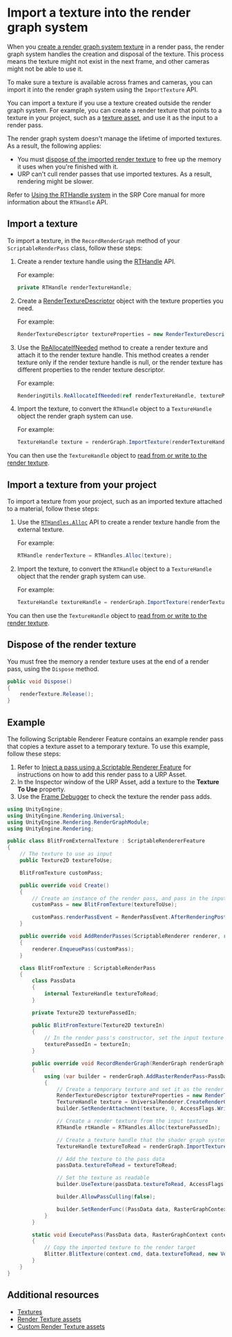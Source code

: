 # Import a texture into the render graph system

When you [create a render graph system texture](render-graph-create-a-texture.md) in a render pass, the render graph system handles the creation and disposal of the texture. This process means the texture might not exist in the next frame, and other cameras might not be able to use it.

To make sure a texture is available across frames and cameras, you can import it into the render graph system using the `ImportTexture` API.

You can import a texture if you use a texture created outside the render graph system. For example, you can create a render texture that points to a texture in your project, such as a [texture asset](https://docs.unity3d.com/Manual/ImportingTextures.html), and use it as the input to a render pass.

The render graph system doesn't manage the lifetime of imported textures. As a result, the following applies:

- You must [dispose of the imported render texture](#dispose-of-a-render-texture) to free up the memory it uses when you're finished with it.
- URP can't cull render passes that use imported textures. As a result, rendering might be slower.

Refer to [Using the RTHandle system](https://docs.unity3d.com/Packages/com.unity.render-pipelines.core@17.0/manual/rthandle-system-using.html) in the SRP Core manual for more information about the `RTHandle` API.

## Import a texture

To import a texture, in the `RecordRenderGraph` method of your `ScriptableRenderPass` class, follow these steps:

1. Create a render texture handle using the [RTHandle](https://docs.unity3d.com/Packages/com.unity.render-pipelines.core@17.0/api/UnityEngine.Rendering.RTHandle.html) API.

    For example:

    ```csharp
    private RTHandle renderTextureHandle;
    ```

2. Create a [RenderTextureDescriptor](https://docs.unity3d.com/ScriptReference/RenderTextureDescriptor.html) object with the texture properties you need.

    For example:

    ```csharp
    RenderTextureDescriptor textureProperties = new RenderTextureDescriptor(Screen.width, Screen.height, RenderTextureFormat.Default, 0);
    ```

3. Use the [ReAllocateIfNeeded](xref:UnityEngine.Rendering.Universal.RenderingUtils.ReAllocateIfNeeded(UnityEngine.Rendering.RTHandle@,UnityEngine.RenderTextureDescriptor@,UnityEngine.FilterMode,UnityEngine.TextureWrapMode,System.Boolean,System.Int32,System.Single,System.String)) method to create a render texture and attach it to the render texture handle. This method creates a render texture only if the render texture handle is null, or the render texture has different properties to the render texture descriptor.

    For example:

    ```csharp
    RenderingUtils.ReAllocateIfNeeded(ref renderTextureHandle, textureProperties, FilterMode.Bilinear, TextureWrapMode.Clamp, name: "My render texture" );
    ```

4. Import the texture, to convert the `RTHandle` object to a `TextureHandle` object the render graph system can use. 

    For example:
    
    ```csharp
    TextureHandle texture = renderGraph.ImportTexture(renderTextureHandle);
    ```

You can then use the `TextureHandle` object to [read from or write to the render texture](render-graph-read-write-texture.md).

## Import a texture from your project

To import a texture from your project, such as an imported texture attached to a material, follow these steps:

1. Use the [`RTHandles.Alloc`](https://docs.unity3d.com/Packages/com.unity.render-pipelines.core@17.0/api/UnityEngine.Rendering.RTHandles.html#UnityEngine_Rendering_RTHandles_Alloc_UnityEngine_RenderTexture_) API to create a render texture handle from the external texture.

    For example:

    ```csharp
    RTHandle renderTexture = RTHandles.Alloc(texture);
    ```

2. Import the texture, to convert the `RTHandle` object to a `TextureHandle` object that the render graph system can use.

    For example:

    ```csharp
    TextureHandle textureHandle = renderGraph.ImportTexture(renderTexture);
    ```

You can then use the `TextureHandle` object to [read from or write to the render texture](render-graph-read-write-texture.md).

## Dispose of the render texture

You must free the memory a render texture uses at the end of a render pass, using the `Dispose` method.

```csharp
public void Dispose()
{
    renderTexture.Release();
}
```

## Example

The following Scriptable Renderer Feature contains an example render pass that copies a texture asset to a temporary texture. To use this example, follow these steps:

1. Refer to [Inject a pass using a Scriptable Renderer Feature](renderer-features/scriptable-renderer-features/inject-a-pass-using-a-scriptable-renderer-feature.md#add-renderer-feature-to-asset) for instructions on how to add this render pass to a URP Asset.
2. In the Inspector window of the URP Asset, add a texture to the **Texture To Use** property.
3. Use the [Frame Debugger](https://docs.unity3d.com/2023.3/Documentation/Manual/frame-debugger-window.html) to check the texture the render pass adds.

```csharp
using UnityEngine;
using UnityEngine.Rendering.Universal;
using UnityEngine.Rendering.RenderGraphModule;
using UnityEngine.Rendering;

public class BlitFromExternalTexture : ScriptableRendererFeature
{
    // The texture to use as input 
    public Texture2D textureToUse;

    BlitFromTexture customPass;

    public override void Create()
    {
        // Create an instance of the render pass, and pass in the input texture 
        customPass = new BlitFromTexture(textureToUse);

        customPass.renderPassEvent = RenderPassEvent.AfterRenderingPostProcessing;
    }

    public override void AddRenderPasses(ScriptableRenderer renderer, ref RenderingData renderingData)
    {
        renderer.EnqueuePass(customPass);
    }

    class BlitFromTexture : ScriptableRenderPass
    {
        class PassData
        {
            internal TextureHandle textureToRead;
        }

        private Texture2D texturePassedIn;

        public BlitFromTexture(Texture2D textureIn)
        {
            // In the render pass's constructor, set the input texture
            texturePassedIn = textureIn;
        }

        public override void RecordRenderGraph(RenderGraph renderGraph, ContextContainer frameContext)
        {
            using (var builder = renderGraph.AddRasterRenderPass<PassData>("Copy texture", out var passData))
            {
                // Create a temporary texture and set it as the render target
                RenderTextureDescriptor textureProperties = new RenderTextureDescriptor(Screen.width, Screen.height, RenderTextureFormat.Default, 0);
                TextureHandle texture = UniversalRenderer.CreateRenderGraphTexture(renderGraph, textureProperties, "My texture", false);
                builder.SetRenderAttachment(texture, 0, AccessFlags.Write);

                // Create a render texture from the input texture
                RTHandle rtHandle = RTHandles.Alloc(texturePassedIn);

                // Create a texture handle that the shader graph system can use
                TextureHandle textureToRead = renderGraph.ImportTexture(rtHandle);

                // Add the texture to the pass data
                passData.textureToRead = textureToRead;

                // Set the texture as readable
                builder.UseTexture(passData.textureToRead, AccessFlags.Read);

                builder.AllowPassCulling(false);

                builder.SetRenderFunc((PassData data, RasterGraphContext context) => ExecutePass(data, context));
            }
        }

        static void ExecutePass(PassData data, RasterGraphContext context)
        {          
            // Copy the imported texture to the render target
            Blitter.BlitTexture(context.cmd, data.textureToRead, new Vector4(0.8f,0.6f,0,0), 0, false);
        }
    }
}
```

## Additional resources

* [Textures](https://docs.unity3d.com/Manual/Textures.html)
* [Render Texture assets](https://docs.unity3d.com/Manual/class-RenderTexture.html)
* [Custom Render Texture assets](https://docs.unity3d.com/Manual/class-CustomRenderTexture.html)
